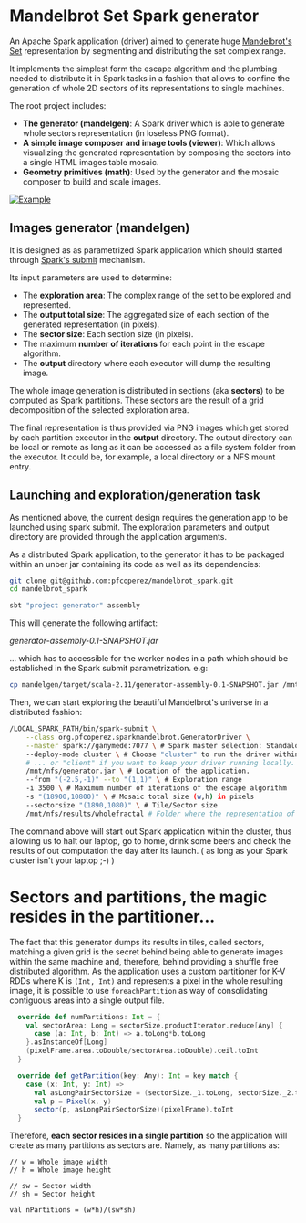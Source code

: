 # Mandelbrot Set Spark generator

An Apache Spark application (driver) aimed to generate huge
[Mandelbrot's Set](https://en.wikipedia.org/wiki/Mandelbrot_set) representation by segmenting and distributing the set complex range.

It implements the simplest form the escape algorithm and the plumbing
needed to distribute it in Spark tasks in a fashion that allows to
confine the generation of whole 2D sectors of its representations to single
machines.

The root project includes:

 *  **The generator (mandelgen)**: A Spark driver which is able to generate whole sectors representation (in loseless PNG format).
 *  **A simple image composer and image tools (viewer)**: Which allows visualizing the generated representation by composing the sectors into a single HTML images table mosaic.
 *  **Geometry primitives (math)**: Used by the generator and the mosaic composer to build and scale images.

[![Example](http://i.imgur.com/jCNOT7L.png)](http://orionsword.no-ip.org/demos/wholefractal/)

## Images generator (mandelgen)

It is designed as as parametrized Spark application which should started through [Spark's submit](http://spark.apache.org/docs/latest/submitting-applications.html) mechanism.

Its input parameters are used to determine:

* The **exploration area**: The complex range of the set to be explored and represented.
* The **output total size**: The aggregated size of each section of the generated representation (in pixels).
* The **sector size**: Each section size (in pixels).
* The maximum **number of iterations** for each point in the escape algorithm.
* The **output** directory where each executor will dump the resulting image.

The whole image generation is distributed in sections (aka **sectors**) to be computed as Spark partitions.
These sectors are the result of a grid decomposition of the selected exploration area.

The final representation is thus provided via PNG images which get stored by each partition executor in the **output** directory.
The output directory can be local or remote as long as it can be accessed as a file system folder from the executor.
It could be, for example, a local directory or a NFS mount entry.

## Launching and exploration/generation task

As mentioned above, the current design requires the generation app to be launched using spark submit.
The exploration parameters and output directory are provided through the application arguments.

As a distributed Spark application, to the generator it has to be packaged within an unber jar containing its code as well as its dependencies:

```bash
git clone git@github.com:pfcoperez/mandelbrot_spark.git
cd mandelbrot_spark

sbt "project generator" assembly
```

This will generate the following artifact:

_generator-assembly-0.1-SNAPSHOT.jar_

... which has to accessible for the worker nodes in a path which should be established in the Spark submit parametrization. e.g:

```bash
cp mandelgen/target/scala-2.11/generator-assembly-0.1-SNAPSHOT.jar /mnt/nfs/generator.jar
```

Then, we can start exploring the beautiful Mandelbrot's universe in a distributed fashion:

```bash
/LOCAL_SPARK_PATH/bin/spark-submit \
    --class org.pfcoperez.sparkmandelbrot.GeneratorDriver \
    --master spark://ganymede:7077 \ # Spark master selection: Standalone, yarn, mesos... even local!
    --deploy-mode cluster \ # Choose "cluster" to run the driver within a Spark worker node...
    # ... or "client" if you want to keep your driver running locally.
    /mnt/nfs/generator.jar \ # Location of the application.
    --from "(-2.5,-1)" --to "(1,1)" \ # Exploration range
    -i 3500 \ # Maximum number of iterations of the escape algorithm
    -s "(18900,10800)" \ # Mosaic total size (w,h) in pixels
    --sectorsize "(1890,1080)" \ # Tile/Sector size
    /mnt/nfs/results/wholefractal # Folder where the representation of each tile will be stored.
```

The command above will start out Spark application within the cluster, thus allowing us to halt our laptop, go to home, drink some beers and check the results of out computation the day after its launch.
( as long as your Spark cluster isn't your laptop ;-) )

# Sectors and partitions, the magic resides in the partitioner...

The fact that this generator dumps its results in tiles, called sectors, matching a given grid is the secret behind being able to generate images within the same machine and, therefore, behind providing a shuffle free distributed algorithm.
As the application uses a custom partitioner for K-V RDDs where K is `(Int, Int)` and represents a pixel in the whole resulting image, it is possible to use `foreachPartition` as  way of consolidating contiguous areas into a single output file.

```scala
  override def numPartitions: Int = {
    val sectorArea: Long = sectorSize.productIterator.reduce[Any] {
      case (a: Int, b: Int) => a.toLong*b.toLong
    }.asInstanceOf[Long]
    (pixelFrame.area.toDouble/sectorArea.toDouble).ceil.toInt
  }

  override def getPartition(key: Any): Int = key match {
    case (x: Int, y: Int) =>
      val asLongPairSectorSize = (sectorSize._1.toLong, sectorSize._2.toLong)
      val p = Pixel(x, y)
      sector(p, asLongPairSectorSize)(pixelFrame).toInt
  }
```

Therefore, **each sector resides in a single partition** so the application will create as many partitions as sectors are.
Namely, as many partitions as:

```
// w = Whole image width
// h = Whole image height

// sw = Sector width
// sh = Sector height

val nPartitions = (w*h)/(sw*sh)

```


